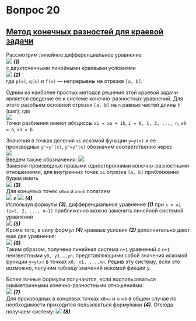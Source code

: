 # Вопрос 20

## [Метод конечных разностей для краевой задачи](https://studopedia.ru/3_205243_metod-konechnih-raznostey.html)

Рассмотрим линейное дифференциальное уравнение<br>
![](http://ok-t.ru/studopediaru/baza4/935093102043.files/image1233.gif) **_(1)_**<br>
с двухточечными линейными краевыми условиями<br>
![](http://ok-t.ru/studopediaru/baza4/935093102043.files/image1235.gif) **_(2)_**<br>
где `р(х)`, `q(х)` и `f(x)` — непрерывны на отрезке `[а, b]`.

Одним из наиболее простых методов решения этой краевой задачи является сведение ее к системе конечно-разностных уравнений. Для этого разобьем основной отрезок `[а, b]` на `n` paвных частей длины `h` (шаг), где<br>
![](http://ok-t.ru/studopediaru/baza4/935093102043.files/image1237.gif)<br>
Точки разбиения имеют абсциссы `xi = xo + ih`, `i = 0, 1, 2, ..., n`, `x0 = а`, `хn = b`.

Значения в точках деления `xi` искомой функции `у=у(х)` и ее производных `у'=у'(x)`, `у"=у"(х)` обозначим соответственно через<br>
![](http://ok-t.ru/studopediaru/baza4/935093102043.files/image1239.gif)<br>
Введем также обозначения:
![](http://ok-t.ru/studopediaru/baza4/935093102043.files/image1241.gif)<br>
Заменяя производные правыми односторонними конечно-разностными отношениями, для внутренних точек `xi` отрезка `[а, b]` приближенно будем иметь<br>
![](http://ok-t.ru/studopediaru/baza4/935093102043.files/image1243.gif) **_(3)_**<br>
Для концевых точек `х0=а` и `хn=b` полагаем<br>
![](http://ok-t.ru/studopediaru/baza4/935093102043.files/image1247.gif) и ![](http://ok-t.ru/studopediaru/baza4/935093102043.files/image1247.gif) **_(4)_**<br>
Используя формулы **_(3)_**, дифференциальное уравнение **_(1)_** при `x = xi (i=l, 2, ..., n—1)` приближенно можно заменить линейной системой уравнений<br>
![](http://ok-t.ru/studopediaru/baza4/935093102043.files/image1249.gif) **_(5)_**<br>
Кроме того, в силу формул **_(4)_** краевые условия **_(2)_** дополнительно дают еще два уравнения:<br>
![](http://ok-t.ru/studopediaru/baza4/935093102043.files/image1251.gif) **_(6)_**<br>
Таким образом, получена линейная система `n+1` уравнений с `n+1` неизвестными `у0, у1,…,уn`, представляющими собой значения искомой функции `у=у(х)` в точках `х0, х1, ...,хn`. Решив эту систему, если это возможно, получим таблицу значений искомой фикции `у`.

Более точные формулы получаются, если воспользоваться симметричными конечно-разностными отношениями:<br>
![](http://ok-t.ru/studopediaru/baza4/935093102043.files/image1253.gif) **_(7)_**<br>
Для производных в концевых точках `х0=а` и `хn=b` в общем случае по необходимости приходится пользоваться формулами **_(4)_**. Отсюда получаем систему:
![](http://ok-t.ru/studopediaru/baza4/935093102043.files/image1255.gif) **_(8)_**<br>
